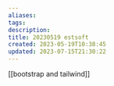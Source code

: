 ```yaml
---
aliases: 
tags: 
description:
title: 20230519 estsoft
created: 2023-05-19T10:38:45
updated: 2023-07-15T21:30:22
---
```

[[bootstrap and tailwind]]
